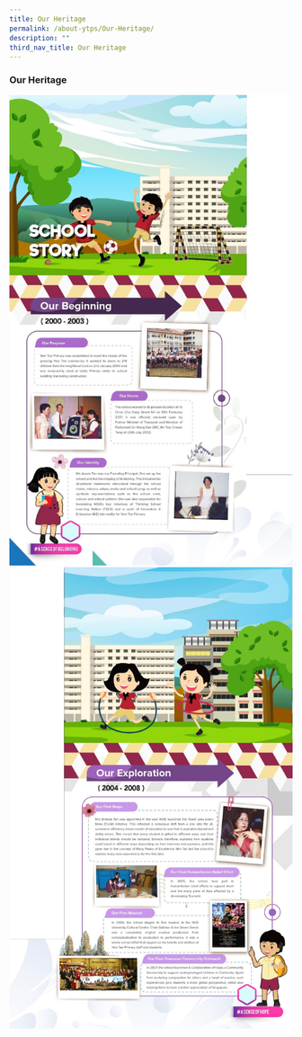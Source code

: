 ```yaml
---
title: Our Heritage
permalink: /about-ytps/Our-Heritage/
description: ""
third_nav_title: Our Heritage
---
```

### Our Heritage

![](/images/heritage%201.jpg)
![](/images/heritage%202.png)